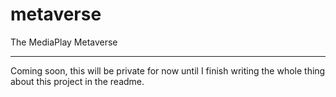 # metaverse
The MediaPlay Metaverse

---

Coming soon, this will be private for now until I finish writing the whole thing about this project in the readme.

